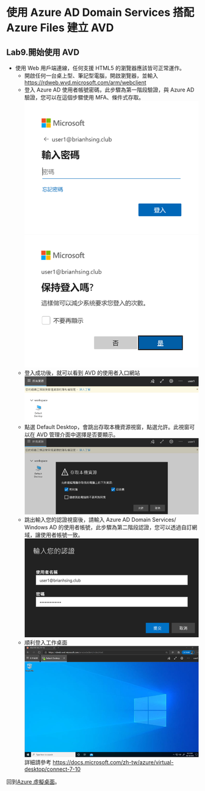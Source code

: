 # 使用 Azure AD Domain Services 搭配 Azure Files 建立 AVD

## Lab9.開始使用 AVD
 - 使用 Web 用戶端連線，任何支援 HTML5 的瀏覽器應該皆可正常運作。<br>
	- 開啟任何一台桌上型、筆記型電腦，開啟瀏覽器，並輸入 https://rdweb.wvd.microsoft.com/arm/webclient<br>
	- 登入 Azure AD 使用者帳號密碼，此步驟為第一階段驗證，與 Azure AD 驗證，您可以在這個步驟使用 MFA、條件式存取。<br>
	  ![GITHUB](https://github.com/BrianHsing/Azure-Virtual-Desktop/blob/master/Lab1/use1.png "use1")
	  ![GITHUB](https://github.com/BrianHsing/Azure-Virtual-Desktop/blob/master/Lab1/use2.png "use2")<br>
	- 登入成功後，就可以看到 AVD 的使用者入口網站<br>
	  ![GITHUB](https://github.com/BrianHsing/Azure-Virtual-Desktop/blob/master/Lab1/use3.png "use3")<br>
	- 點選 Default Desktop，會跳出存取本機資源視窗，點選允許。此視窗可以在 AVD 管理介面中選擇是否要顯示。<br>
	  ![GITHUB](https://github.com/BrianHsing/Azure-Virtual-Desktop/blob/master/Lab1/use4.png "use4")<br>
	- 跳出輸入您的認證視窗後，請輸入 Azure AD Domain Services\/ Windows AD 的使用者帳號，此步驟為第二階段認證，您可以透過自訂網域，讓使用者帳號一致。<br>
	  ![GITHUB](https://github.com/BrianHsing/Azure-Virtual-Desktop/blob/master/Lab1/use5.png "use5")<br>
	- 順利登入工作桌面<br>
	  ![GITHUB](https://github.com/BrianHsing/Azure-Virtual-Desktop/blob/master/Lab1/use6.png "use6")<br>
	詳細請參考 https://docs.microsoft.com/zh-tw/azure/virtual-desktop/connect-7-10<br>

回到[Azure 虛擬桌面](https://github.com/BrianHsing/Azure-Virtual-Desktop)。<br>